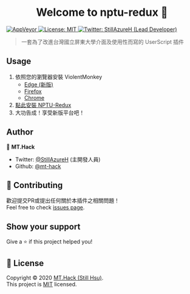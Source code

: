 <h1 align="center">Welcome to nptu-redux 👋</h1>
<p>
  <a href="https://ci.appveyor.com/project/Still/nptu-redux" target="_blank">
    <img alt="AppVeyor" src="https://img.shields.io/appveyor/build/Still/nptu-redux">
  </a>
  <a href="https://github.com/mt-hack/nptu-redux/blob/master/LICENSE" target="_blank">
    <img alt="License: MIT" src="https://img.shields.io/badge/License-MIT-yellow.svg" />
  </a>
  <a href="https://twitter.com/StillAzureH" target="_blank">
    <img alt="Twitter: StillAzureH (Lead Developer)" src="https://img.shields.io/twitter/follow/StillAzureH.svg?style=social" />
  </a>
</p>

> 一套為了改進台灣國立屏東大學介面及使用性而寫的 UserScript 插件

## Usage

1. 依照您的瀏覽器安裝 ViolentMonkey
    * [Edge (新版)](https://microsoftedge.microsoft.com/addons/detail/eeagobfjdenkkddmbclomhiblgggliao)
    * [Firefox](https://addons.mozilla.org/en-US/firefox/addon/violentmonkey/)
    * [Chrome](https://chrome.google.com/webstore/detail/violentmonkey/jinjaccalgkegednnccohejagnlnfdag)
2. [點此安裝 NPTU-Redux](https://github.com/mt-hack/nptu-redux/raw/master/nptu-redux.user.js)
3. 大功告成！享受新版平台吧！

## Author

👤 **MT.Hack**

* Twitter: [@StillAzureH](https://twitter.com/StillAzureH) (主開發人員)
* Github: [@mt-hack](https://github.com/mt-hack)

## 🤝 Contributing

歡迎提交PR或提出任何關於本插件之相關問題！<br />Feel free to check [issues page](https://github.com/mt-hack/nptu-redux/issues). 

## Show your support

Give a ⭐️ if this project helped you!

## 📝 License

Copyright © 2020 [MT.Hack (Still Hsu)](https://github.com/mt-hack).<br />
This project is [MIT](https://github.com/mt-hack/nptu-redux/blob/master/LICENSE) licensed.
